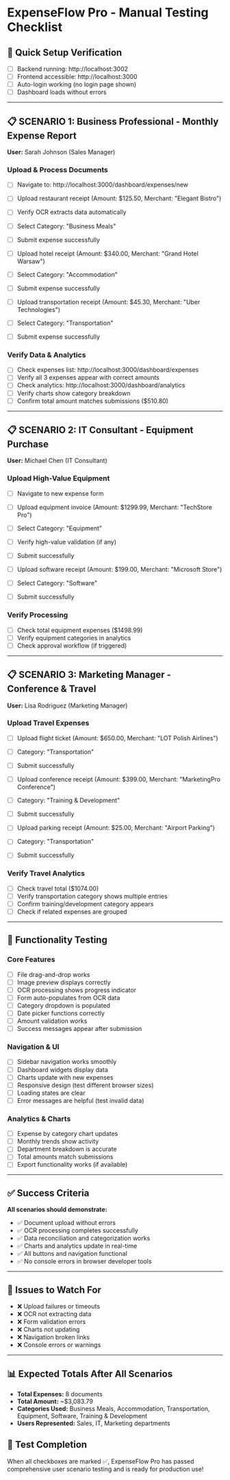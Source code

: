 # ExpenseFlow Pro - Manual Testing Checklist

## 🚀 Quick Setup Verification
- [ ] Backend running: http://localhost:3002
- [ ] Frontend accessible: http://localhost:3000  
- [ ] Auto-login working (no login page shown)
- [ ] Dashboard loads without errors

---

## 📋 SCENARIO 1: Business Professional - Monthly Expense Report
**User:** Sarah Johnson (Sales Manager)

### Upload & Process Documents
- [ ] Navigate to: http://localhost:3000/dashboard/expenses/new
- [ ] Upload restaurant receipt (Amount: $125.50, Merchant: "Elegant Bistro")
- [ ] Verify OCR extracts data automatically
- [ ] Select Category: "Business Meals"
- [ ] Submit expense successfully

- [ ] Upload hotel receipt (Amount: $340.00, Merchant: "Grand Hotel Warsaw")  
- [ ] Select Category: "Accommodation"
- [ ] Submit expense successfully

- [ ] Upload transportation receipt (Amount: $45.30, Merchant: "Uber Technologies")
- [ ] Select Category: "Transportation"
- [ ] Submit expense successfully

### Verify Data & Analytics
- [ ] Check expenses list: http://localhost:3000/dashboard/expenses
- [ ] Verify all 3 expenses appear with correct amounts
- [ ] Check analytics: http://localhost:3000/dashboard/analytics
- [ ] Verify charts show category breakdown
- [ ] Confirm total amount matches submissions ($510.80)

---

## 📋 SCENARIO 2: IT Consultant - Equipment Purchase  
**User:** Michael Chen (IT Consultant)

### Upload High-Value Equipment
- [ ] Navigate to new expense form
- [ ] Upload equipment invoice (Amount: $1299.99, Merchant: "TechStore Pro")
- [ ] Select Category: "Equipment"
- [ ] Verify high-value validation (if any)
- [ ] Submit successfully

- [ ] Upload software receipt (Amount: $199.00, Merchant: "Microsoft Store")
- [ ] Select Category: "Software"  
- [ ] Submit successfully

### Verify Processing
- [ ] Check total equipment expenses ($1498.99)
- [ ] Verify equipment categories in analytics
- [ ] Check approval workflow (if triggered)

---

## 📋 SCENARIO 3: Marketing Manager - Conference & Travel
**User:** Lisa Rodriguez (Marketing Manager)

### Upload Travel Expenses
- [ ] Upload flight ticket (Amount: $650.00, Merchant: "LOT Polish Airlines")
- [ ] Category: "Transportation"
- [ ] Submit successfully

- [ ] Upload conference receipt (Amount: $399.00, Merchant: "MarketingPro Conference")
- [ ] Category: "Training & Development" 
- [ ] Submit successfully

- [ ] Upload parking receipt (Amount: $25.00, Merchant: "Airport Parking")
- [ ] Category: "Transportation"
- [ ] Submit successfully

### Verify Travel Analytics
- [ ] Check travel total ($1074.00)
- [ ] Verify transportation category shows multiple entries
- [ ] Confirm training/development category appears
- [ ] Check if related expenses are grouped

---

## 🔧 Functionality Testing

### Core Features
- [ ] File drag-and-drop works
- [ ] Image preview displays correctly
- [ ] OCR processing shows progress indicator
- [ ] Form auto-populates from OCR data
- [ ] Category dropdown is populated
- [ ] Date picker functions correctly
- [ ] Amount validation works
- [ ] Success messages appear after submission

### Navigation & UI
- [ ] Sidebar navigation works smoothly
- [ ] Dashboard widgets display data
- [ ] Charts update with new expenses
- [ ] Responsive design (test different browser sizes)
- [ ] Loading states are clear
- [ ] Error messages are helpful (test invalid data)

### Analytics & Charts
- [ ] Expense by category chart updates
- [ ] Monthly trends show activity
- [ ] Department breakdown is accurate
- [ ] Total amounts match submissions
- [ ] Export functionality works (if available)

---

## ✅ Success Criteria

**All scenarios should demonstrate:**
- ✅ Document upload without errors
- ✅ OCR processing completes successfully  
- ✅ Data reconciliation and categorization works
- ✅ Charts and analytics update in real-time
- ✅ All buttons and navigation functional
- ✅ No console errors in browser developer tools

---

## 🚨 Issues to Watch For
- ❌ Upload failures or timeouts
- ❌ OCR not extracting data
- ❌ Form validation errors
- ❌ Charts not updating
- ❌ Navigation broken links
- ❌ Console errors or warnings

---

## 📊 Expected Totals After All Scenarios
- **Total Expenses:** 8 documents
- **Total Amount:** ~$3,083.79
- **Categories Used:** Business Meals, Accommodation, Transportation, Equipment, Software, Training & Development
- **Users Represented:** Sales, IT, Marketing departments

## 🎉 Test Completion
When all checkboxes are marked ✅, ExpenseFlow Pro has passed comprehensive user scenario testing and is ready for production use! 